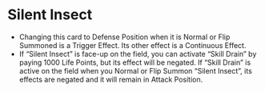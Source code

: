 # Silent Insect

*   Changing this card to Defense Position when it is Normal or Flip Summoned is a Trigger Effect. Its other effect is a Continuous Effect.
*   If “Silent Insect” is face-up on the field, you can activate “Skill Drain” by paying 1000 Life Points, but its effect will be negated. If “Skill Drain” is active on the field when you Normal or Flip Summon “Silent Insect”, its effects are negated and it will remain in Attack Position.
